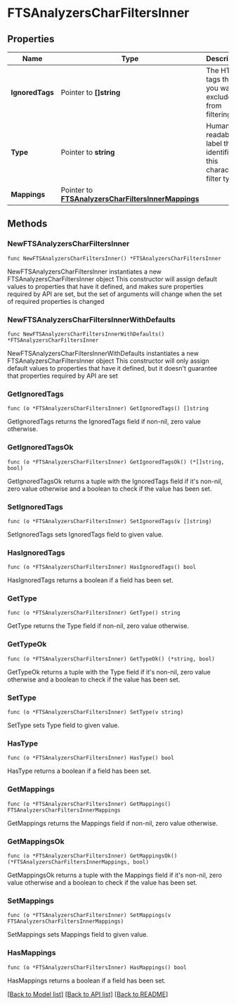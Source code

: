 # FTSAnalyzersCharFiltersInner

## Properties

Name | Type | Description | Notes
------------ | ------------- | ------------- | -------------
**IgnoredTags** | Pointer to **[]string** | The HTML tags that you want to exclude from filtering. | [optional] 
**Type** | Pointer to **string** | Human-readable label that identifies this character filter type. | [optional] 
**Mappings** | Pointer to [**FTSAnalyzersCharFiltersInnerMappings**](FTSAnalyzersCharFiltersInnerMappings.md) |  | [optional] 

## Methods

### NewFTSAnalyzersCharFiltersInner

`func NewFTSAnalyzersCharFiltersInner() *FTSAnalyzersCharFiltersInner`

NewFTSAnalyzersCharFiltersInner instantiates a new FTSAnalyzersCharFiltersInner object
This constructor will assign default values to properties that have it defined,
and makes sure properties required by API are set, but the set of arguments
will change when the set of required properties is changed

### NewFTSAnalyzersCharFiltersInnerWithDefaults

`func NewFTSAnalyzersCharFiltersInnerWithDefaults() *FTSAnalyzersCharFiltersInner`

NewFTSAnalyzersCharFiltersInnerWithDefaults instantiates a new FTSAnalyzersCharFiltersInner object
This constructor will only assign default values to properties that have it defined,
but it doesn't guarantee that properties required by API are set

### GetIgnoredTags

`func (o *FTSAnalyzersCharFiltersInner) GetIgnoredTags() []string`

GetIgnoredTags returns the IgnoredTags field if non-nil, zero value otherwise.

### GetIgnoredTagsOk

`func (o *FTSAnalyzersCharFiltersInner) GetIgnoredTagsOk() (*[]string, bool)`

GetIgnoredTagsOk returns a tuple with the IgnoredTags field if it's non-nil, zero value otherwise
and a boolean to check if the value has been set.

### SetIgnoredTags

`func (o *FTSAnalyzersCharFiltersInner) SetIgnoredTags(v []string)`

SetIgnoredTags sets IgnoredTags field to given value.

### HasIgnoredTags

`func (o *FTSAnalyzersCharFiltersInner) HasIgnoredTags() bool`

HasIgnoredTags returns a boolean if a field has been set.

### GetType

`func (o *FTSAnalyzersCharFiltersInner) GetType() string`

GetType returns the Type field if non-nil, zero value otherwise.

### GetTypeOk

`func (o *FTSAnalyzersCharFiltersInner) GetTypeOk() (*string, bool)`

GetTypeOk returns a tuple with the Type field if it's non-nil, zero value otherwise
and a boolean to check if the value has been set.

### SetType

`func (o *FTSAnalyzersCharFiltersInner) SetType(v string)`

SetType sets Type field to given value.

### HasType

`func (o *FTSAnalyzersCharFiltersInner) HasType() bool`

HasType returns a boolean if a field has been set.

### GetMappings

`func (o *FTSAnalyzersCharFiltersInner) GetMappings() FTSAnalyzersCharFiltersInnerMappings`

GetMappings returns the Mappings field if non-nil, zero value otherwise.

### GetMappingsOk

`func (o *FTSAnalyzersCharFiltersInner) GetMappingsOk() (*FTSAnalyzersCharFiltersInnerMappings, bool)`

GetMappingsOk returns a tuple with the Mappings field if it's non-nil, zero value otherwise
and a boolean to check if the value has been set.

### SetMappings

`func (o *FTSAnalyzersCharFiltersInner) SetMappings(v FTSAnalyzersCharFiltersInnerMappings)`

SetMappings sets Mappings field to given value.

### HasMappings

`func (o *FTSAnalyzersCharFiltersInner) HasMappings() bool`

HasMappings returns a boolean if a field has been set.


[[Back to Model list]](../README.md#documentation-for-models) [[Back to API list]](../README.md#documentation-for-api-endpoints) [[Back to README]](../README.md)


